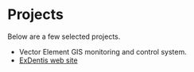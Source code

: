 # Projects

Below are a few selected projects.

- Vector Element GIS monitoring and control system.
- [ExDentis web site](#/Projects/Web/130803-ExDentis)
